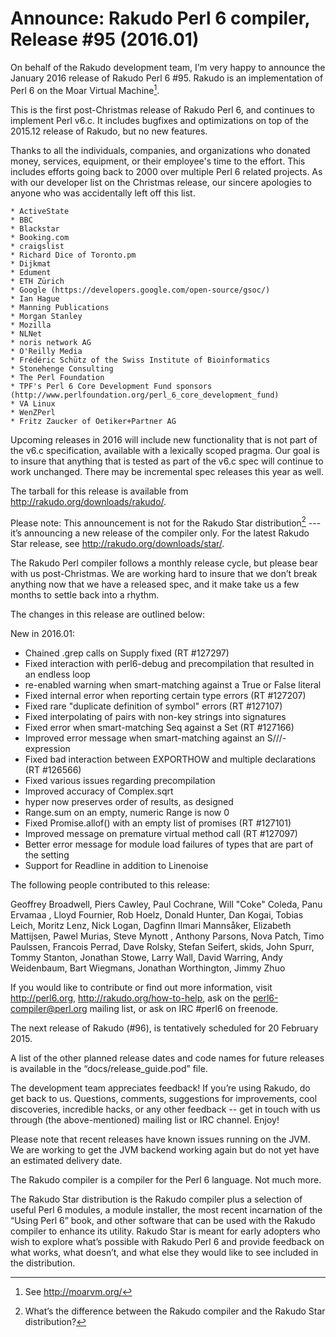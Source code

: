 # Announce: Rakudo Perl 6 compiler, Release #95 (2016.01)

On behalf of the Rakudo development team, I’m very happy to announce the
January 2016 release of Rakudo Perl 6 #95. Rakudo is an implementation of
Perl 6 on the Moar Virtual Machine[^1].

This is the first post-Christmas release of Rakudo Perl 6, and continues
to implement Perl v6.c. It includes bugfixes and optimizations on top of
the 2015.12 release of Rakudo, but no new features.

Thanks to all the individuals, companies, and organizations who donated
money, services, equipment, or their employee's time to the effort.
This includes efforts going back to 2000 over multiple Perl 6 related
projects. As with our developer list on the Christmas release, our
sincere apologies to anyone who was accidentally left off this list.

    * ActiveState
    * BBC
    * Blackstar
    * Booking.com
    * craigslist
    * Richard Dice of Toronto.pm
    * Dijkmat
    * Edument
    * ETH Zürich
    * Google (https://developers.google.com/open-source/gsoc/)
    * Ian Hague
    * Manning Publications
    * Morgan Stanley
    * Mozilla
    * NLNet
    * noris network AG
    * O'Reilly Media
    * Frédéric Schütz of the Swiss Institute of Bioinformatics
    * Stonehenge Consulting
    * The Perl Foundation
    * TPF's Perl 6 Core Development Fund sponsors (http://www.perlfoundation.org/perl_6_core_development_fund)
    * VA Linux
    * WenZPerl
    * Fritz Zaucker of Oetiker+Partner AG

Upcoming releases in 2016 will include new functionality that is not
part of the v6.c specification, available with a lexically scoped
pragma. Our goal is to insure that anything that is tested as part of the
v6.c spec will continue to work unchanged. There may be incremental
spec releases this year as well.

The tarball for this release is available from <http://rakudo.org/downloads/rakudo/>.

Please note: This announcement is not for the Rakudo Star
distribution[^2] --- it’s announcing a new release of the compiler
only. For the latest Rakudo Star release, see
<http://rakudo.org/downloads/star/>.

The Rakudo Perl compiler follows a monthly release cycle, but please bear
with us post-Christmas. We are working hard to insure that we don’t break
anything now that we have a released spec, and it make take us a few months
to settle back into a rhythm.

The changes in this release are outlined below:

New in 2016.01:
   + Chained .grep calls on Supply fixed (RT #127297)
   + Fixed interaction with perl6-debug and precompilation that resulted in an
     endless loop
   + re-enabled warning when smart-matching against a True or False literal
   + Fixed internal error when reporting certain type errors (RT #127207)
   + Fixed rare "duplicate definition of symbol" errors (RT #127107)
   + Fixed interpolating of pairs with non-key strings into signatures
   + Fixed error when smart-matching Seq against a Set (RT #127166)
   + Improved error message when smart-matching against an S///-expression
   + Fixed bad interaction between EXPORTHOW and multiple declarations (RT #126566)
   + Fixed various issues regarding precompilation
   + Improved accuracy of Complex.sqrt
   + hyper now preserves order of results, as designed
   + Range.sum on an empty, numeric Range is now 0
   + Fixed Promise.allof() with an empty list of promises (RT #127101)
   + Improved message on premature virtual method call (RT #127097)
   + Better error message for module load failures of types that are part of
     the setting
   + Support for Readline in addition to Linenoise

The following people contributed to this release:

Geoffrey Broadwell, Piers Cawley, Paul Cochrane, Will "Coke" Coleda,
Panu Ervamaa , Lloyd Fournier, Rob Hoelz, Donald Hunter, Dan Kogai,
Tobias Leich, Moritz Lenz, Nick Logan, Dagfinn Ilmari Mannsåker,
Elizabeth Mattijsen, Pawel Murias, Steve Mynott , Anthony Parsons,
Nova Patch, Timo Paulssen, Francois Perrad, Dave Rolsky, Stefan Seifert,
skids, John Spurr, Tommy Stanton, Jonathan Stowe, Larry Wall, David Warring,
Andy Weidenbaum, Bart Wiegmans, Jonathan Worthington, Jimmy Zhuo

If you would like to contribute or find out more information, visit
<http://perl6.org>, <http://rakudo.org/how-to-help>, ask on the
<perl6-compiler@perl.org> mailing list, or ask on IRC #perl6 on freenode.

The next release of Rakudo (#96), is tentatively scheduled for 20 February 2015.

A list of the other planned release dates and code names for future
releases is available in the “docs/release_guide.pod” file.

The development team appreciates feedback! If you’re using Rakudo, do
get back to us. Questions, comments, suggestions for improvements, cool
discoveries, incredible hacks, or any other feedback -- get in touch with
us through (the above-mentioned) mailing list or IRC channel. Enjoy!

Please note that recent releases have known issues running on the JVM.
We are working to get the JVM backend working again but do not yet have
an estimated delivery date.

[^1]: See <http://moarvm.org/>

[^2]: What’s the difference between the Rakudo compiler and the Rakudo
Star distribution?

The Rakudo compiler is a compiler for the Perl 6 language.
Not much more.

The Rakudo Star distribution is the Rakudo compiler plus a selection
of useful Perl 6 modules, a module installer, the most recent
incarnation of the “Using Perl 6” book, and other software that can
be used with the Rakudo compiler to enhance its utility. Rakudo Star
is meant for early adopters who wish to explore what’s possible with
Rakudo Perl 6 and provide feedback on what works, what doesn’t, and
what else they would like to see included in the distribution.
